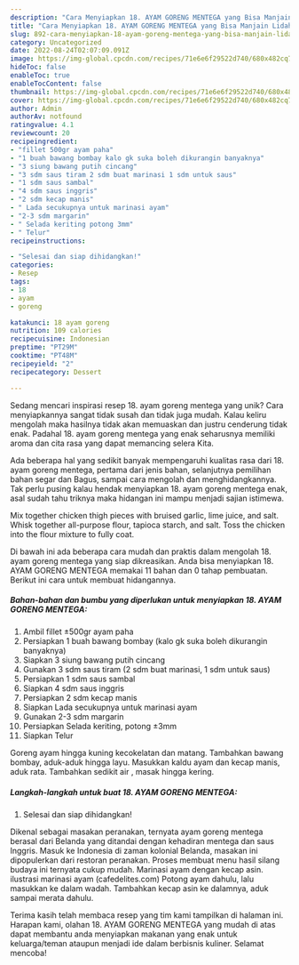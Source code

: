 ```yaml
---
description: "Cara Menyiapkan 18. AYAM GORENG MENTEGA yang Bisa Manjain Lidah"
title: "Cara Menyiapkan 18. AYAM GORENG MENTEGA yang Bisa Manjain Lidah"
slug: 892-cara-menyiapkan-18-ayam-goreng-mentega-yang-bisa-manjain-lidah
category: Uncategorized
date: 2022-08-24T02:07:09.091Z
image: https://img-global.cpcdn.com/recipes/71e6e6f29522d740/680x482cq70/18-ayam-goreng-mentega-foto-resep-utama.jpg
hideToc: false
enableToc: true
enableTocContent: false
thumbnail: https://img-global.cpcdn.com/recipes/71e6e6f29522d740/680x482cq70/18-ayam-goreng-mentega-foto-resep-utama.jpg
cover: https://img-global.cpcdn.com/recipes/71e6e6f29522d740/680x482cq70/18-ayam-goreng-mentega-foto-resep-utama.jpg
author: Admin
authorAv: notfound
ratingvalue: 4.1
reviewcount: 20
recipeingredient:
- "fillet 500gr ayam paha"
- "1 buah bawang bombay kalo gk suka boleh dikurangin banyaknya"
- "3 siung bawang putih cincang"
- "3 sdm saus tiram 2 sdm buat marinasi 1 sdm untuk saus"
- "1 sdm saus sambal"
- "4 sdm saus inggris"
- "2 sdm kecap manis"
- " Lada secukupnya untuk marinasi ayam"
- "2-3 sdm margarin"
- " Selada keriting potong 3mm"
- " Telur"
recipeinstructions:

- "Selesai dan siap dihidangkan!"
categories:
- Resep
tags:
- 18
- ayam
- goreng

katakunci: 18 ayam goreng 
nutrition: 109 calories
recipecuisine: Indonesian
preptime: "PT29M"
cooktime: "PT48M"
recipeyield: "2"
recipecategory: Dessert

---
```





Sedang mencari inspirasi resep 18. ayam goreng mentega yang unik? Cara menyiapkannya sangat tidak susah dan tidak juga mudah. Kalau keliru mengolah maka hasilnya tidak akan memuaskan dan justru cenderung tidak enak. Padahal 18. ayam goreng mentega yang enak seharusnya memiliki aroma dan cita rasa yang dapat memancing selera Kita.





Ada beberapa hal yang sedikit banyak mempengaruhi kualitas rasa dari 18. ayam goreng mentega, pertama dari jenis bahan, selanjutnya pemilihan bahan segar dan Bagus, sampai cara mengolah dan menghidangkannya. Tak perlu pusing kalau hendak menyiapkan 18. ayam goreng mentega enak,      asal sudah tahu triknya maka hidangan ini mampu menjadi sajian istimewa.














Mix together chicken thigh pieces with bruised garlic, lime juice, and salt. Whisk together all-purpose flour, tapioca starch, and salt. Toss the chicken into the flour mixture to fully coat.






Di bawah ini ada beberapa cara mudah dan praktis dalam mengolah 18. ayam goreng mentega yang siap dikreasikan. Anda bisa menyiapkan 18. AYAM GORENG MENTEGA memakai 11 bahan dan 0 tahap pembuatan. Berikut ini cara untuk membuat hidangannya.

<!--inarticleads1-->

##### Bahan-bahan dan bumbu yang diperlukan untuk menyiapkan 18. AYAM GORENG MENTEGA:

1. Ambil fillet ±500gr ayam paha
1. Persiapkan 1 buah bawang bombay (kalo gk suka boleh dikurangin banyaknya)
1. Siapkan 3 siung bawang putih cincang
1. Gunakan 3 sdm saus tiram (2 sdm buat marinasi, 1 sdm untuk saus)
1. Persiapkan 1 sdm saus sambal
1. Siapkan 4 sdm saus inggris
1. Persiapkan 2 sdm kecap manis
1. Siapkan  Lada secukupnya untuk marinasi ayam
1. Gunakan 2-3 sdm margarin
1. Persiapkan  Selada keriting, potong ±3mm
1. Siapkan  Telur


Goreng ayam hingga kuning kecokelatan dan matang. Tambahkan bawang bombay, aduk-aduk hingga layu. Masukkan kaldu ayam dan kecap manis, aduk rata. Tambahkan sedikit air , masak hingga kering. 

<!--inarticleads2-->

##### Langkah-langkah untuk buat 18. AYAM GORENG MENTEGA:


1. Selesai dan siap dihidangkan!

Dikenal sebagai masakan peranakan, ternyata ayam goreng mentega berasal dari Belanda yang ditandai dengan kehadiran mentega dan saus Inggris. Masuk ke Indonesia di zaman kolonial Belanda, masakan ini dipopulerkan dari restoran peranakan. Proses membuat menu hasil silang budaya ini ternyata cukup mudah. Marinasi ayam dengan kecap asin. ilustrasi marinasi ayam (cafedelites.com) Potong ayam dahulu, lalu masukkan ke dalam wadah. Tambahkan kecap asin ke dalamnya, aduk sampai merata dahulu. 

Terima kasih telah membaca resep yang tim kami tampilkan di halaman ini. Harapan kami, olahan 18. AYAM GORENG MENTEGA yang mudah di atas dapat membantu anda menyiapkan makanan yang enak untuk keluarga/teman ataupun menjadi ide dalam berbisnis kuliner. Selamat mencoba!
